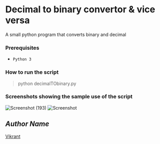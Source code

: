 # Decimal to binary convertor & vice versa
A small python program that converts binary and decimal

### Prerequisites
- `Python 3`

### How to run the script
> python decimalTObinary.py
### Screenshots showing the sample use of the script
![Screenshot (193)](https://user-images.githubusercontent.com/85709371/151161636-46410875-9f82-441b-8182-4a84798d5b32.png) ![Screenshot ](https://user-images.githubusercontent.com/85709371/151161841-8ab8dcaa-d3b7-467c-8363-601b57328798.png)



## *Author Name*
<!--Remove the below lines and add yours -->
[Vikrant](https://github.com/vikrant-v28)
